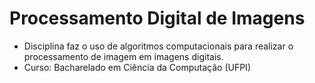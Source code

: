 # Processamento Digital de Imagens 

*  Disciplina faz o uso de algoritmos computacionais para realizar o processamento de imagem em imagens digitais.
* Curso: Bacharelado em Ciência da Computação (UFPI)
